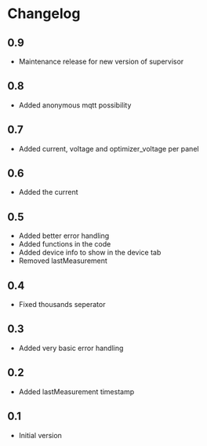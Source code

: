 # Changelog
## 0.9
- Maintenance release for new version of supervisor
## 0.8
- Added anonymous mqtt possibility

## 0.7
- Added current, voltage and optimizer_voltage per panel
## 0.6
- Added the current

## 0.5
- Added better error handling
- Added functions in the code
- Added device info to show in the device tab
- Removed lastMeasurement

## 0.4
- Fixed thousands seperator

## 0.3
- Added very basic error handling

## 0.2
- Added lastMeasurement timestamp

## 0.1
- Initial version